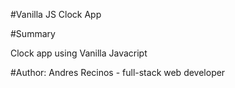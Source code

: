 #Vanilla JS Clock App

#Summary

Clock app using Vanilla Javacript

#Author: Andres Recinos - full-stack web developer
